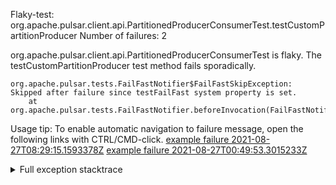         
Flaky-test: org.apache.pulsar.client.api.PartitionedProducerConsumerTest.testCustomPartitionProducer
Number of failures: 2

org.apache.pulsar.client.api.PartitionedProducerConsumerTest is flaky. The testCustomPartitionProducer test method fails sporadically.

```
org.apache.pulsar.tests.FailFastNotifier$FailFastSkipException: Skipped after failure since testFailFast system property is set.
	at org.apache.pulsar.tests.FailFastNotifier.beforeInvocation(FailFastNotifier.java:88)

```

Usage tip: To enable automatic navigation to failure message, open the following links with CTRL/CMD-click.
[example failure 2021-08-27T08:29:15.1593378Z](https://github.com/apache/pulsar/runs/3441181143?check_suite_focus=true#step:9:886)
[example failure 2021-08-27T00:49:53.3015233Z](https://github.com/apache/pulsar/runs/3438608157?check_suite_focus=true#step:9:882)


<details>
<summary>Full exception stacktrace</summary>
<code><pre>
org.apache.pulsar.tests.FailFastNotifier$FailFastSkipException: Skipped after failure since testFailFast system property is set.
	at org.apache.pulsar.tests.FailFastNotifier.beforeInvocation(FailFastNotifier.java:88)

</pre></code>
</details>

